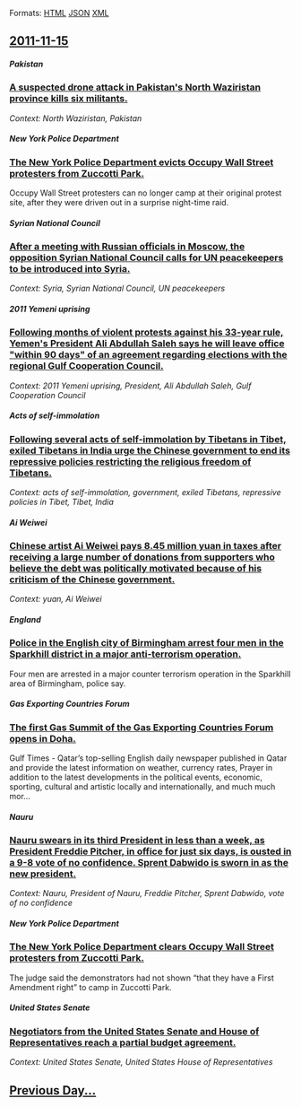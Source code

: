 
Formats: [HTML](2011/11/15/index.html)  [JSON](2011/11/15/index.json)  [XML](2011/11/15/index.xml)  

## [2011-11-15](/news/2011/11/15/index.md)

##### Pakistan
### [A suspected drone attack in Pakistan's North Waziristan province kills six militants. ](/news/2011/11/15/a-suspected-drone-attack-in-pakistan-s-north-waziristan-province-kills-six-militants.md)
_Context: North Waziristan, Pakistan_

##### New York Police Department
### [The New York Police Department evicts Occupy Wall Street protesters from Zuccotti Park. ](/news/2011/11/15/the-new-york-police-department-evicts-occupy-wall-street-protesters-from-zuccotti-park.md)
Occupy Wall Street protesters can no longer camp at their original protest site, after they were driven out in a surprise night-time raid.

##### Syrian National Council
### [After a meeting with Russian officials in Moscow, the opposition Syrian National Council calls for UN peacekeepers to be introduced into Syria. ](/news/2011/11/15/after-a-meeting-with-russian-officials-in-moscow-the-opposition-syrian-national-council-calls-for-un-peacekeepers-to-be-introduced-into-syr.md)
_Context: Syria, Syrian National Council, UN peacekeepers_

##### 2011 Yemeni uprising
### [Following months of violent protests against his 33-year rule, Yemen's President Ali Abdullah Saleh says he will leave office "within 90 days" of an agreement regarding elections with the regional Gulf Cooperation Council.](/news/2011/11/15/following-months-of-violent-protests-against-his-33-year-rule-yemen-s-president-ali-abdullah-saleh-says-he-will-leave-office-within-90-day.md)
_Context: 2011 Yemeni uprising, President, Ali Abdullah Saleh, Gulf Cooperation Council_

##### Acts of self-immolation
### [Following several acts of self-immolation by Tibetans in Tibet, exiled Tibetans in India urge the Chinese government to end its repressive policies restricting the religious freedom of Tibetans. ](/news/2011/11/15/following-several-acts-of-self-immolation-by-tibetans-in-tibet-exiled-tibetans-in-india-urge-the-chinese-government-to-end-its-repressive-p.md)
_Context: acts of self-immolation, government, exiled Tibetans, repressive policies in Tibet, Tibet, India_

##### Ai Weiwei
### [Chinese artist Ai Weiwei pays 8.45 million yuan in taxes after receiving a large number of donations from supporters who believe the debt was politically motivated because of his criticism of the Chinese government. ](/news/2011/11/15/chinese-artist-ai-weiwei-pays-8-45-million-yuan-in-taxes-after-receiving-a-large-number-of-donations-from-supporters-who-believe-the-debt-wa.md)
_Context: yuan, Ai Weiwei_

##### England
### [Police in the English city of Birmingham arrest four men in the Sparkhill district in a major anti-terrorism operation. ](/news/2011/11/15/police-in-the-english-city-of-birmingham-arrest-four-men-in-the-sparkhill-district-in-a-major-anti-terrorism-operation.md)
Four men are arrested in a major counter terrorism operation in the Sparkhill area of Birmingham, police say.

##### Gas Exporting Countries Forum
### [The first Gas Summit of the Gas Exporting Countries Forum opens in Doha. ](/news/2011/11/15/the-first-gas-summit-of-the-gas-exporting-countries-forum-opens-in-doha.md)
Gulf Times - Qatar’s top-selling English daily newspaper published in Qatar and provide the latest information on weather, currency rates, Prayer in addition to the latest developments in the political events, economic, sporting, cultural and artistic locally and internationally, and much much mor...

##### Nauru
### [Nauru swears in its third President in less than a week, as President Freddie Pitcher, in office for just six days, is ousted in a 9-8 vote of no confidence. Sprent Dabwido is sworn in as the new president. ](/news/2011/11/15/nauru-swears-in-its-third-president-in-less-than-a-week-as-president-freddie-pitcher-in-office-for-just-six-days-is-ousted-in-a-9-8-vote.md)
_Context: Nauru, President of Nauru, Freddie Pitcher, Sprent Dabwido, vote of no confidence_

##### New York Police Department
### [The New York Police Department clears Occupy Wall Street protesters from Zuccotti Park. ](/news/2011/11/15/the-new-york-police-department-clears-occupy-wall-street-protesters-from-zuccotti-park.md)
The judge said the demonstrators had not shown “that they have a First Amendment right” to camp in Zuccotti Park.

##### United States Senate
### [Negotiators from the United States Senate and House of Representatives reach a partial budget agreement. ](/news/2011/11/15/negotiators-from-the-united-states-senate-and-house-of-representatives-reach-a-partial-budget-agreement.md)
_Context: United States Senate, United States House of Representatives_

## [Previous Day...](/news/2011/11/14/index.md)

